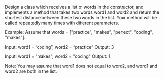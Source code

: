 Design a class which receives a list of words in the constructor, and implements a method that takes two words word1 and word2 and return the shortest distance between these two words in the list. Your method will be called repeatedly many times with different parameters.&nbsp;

Example:
Assume that words = [&quot;practice&quot;, &quot;makes&quot;, &quot;perfect&quot;, &quot;coding&quot;, &quot;makes&quot;].


Input: word1 = &ldquo;coding&rdquo;, word2 = &ldquo;practice&rdquo;
Output: 3



Input: word1 = &quot;makes&quot;, word2 = &quot;coding&quot;
Output: 1

Note:
You may assume that word1 does not equal to word2, and word1 and word2 are both in the list.
